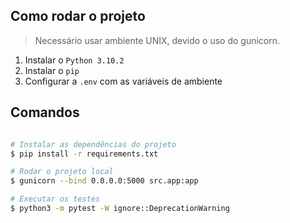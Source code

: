 ## Como rodar o projeto

> Necessário usar ambiente UNIX, devido o uso do gunicorn.

1. Instalar o `Python 3.10.2`
2. Instalar o `pip`
3. Configurar a `.env` com as variáveis de ambiente

## Comandos
```bash

# Instalar as dependências do projeto
$ pip install -r requirements.txt

# Rodar o projeto local
$ gunicorn --bind 0.0.0.0:5000 src.app:app

# Executar os testes
$ python3 -m pytest -W ignore::DeprecationWarning

```